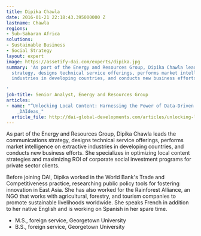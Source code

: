 ```yaml
---
title: Dipika Chawla
date: 2016-01-21 22:18:43.395000000 Z
lastname: Chawla
regions:
- Sub-Saharan Africa
solutions:
- Sustainable Business
- Social Strategy
layout: expert
image: https://assetify-dai.com/experts/dipika.jpg
summary: 'As part of the Energy and Resources Group, Dipika Chawla leads the communications
  strategy, designs technical service offerings, performs market intelligence on extractive
  industries in developing countries, and conducts new business efforts.

'
job-title: Senior Analyst, Energy and Resources Group
articles:
- name: "“Unlocking Local Content: Harnessing the Power of Data-Driven Decision Making,”
    _DAIdeas_"
  article_file: http://dai-global-developments.com/articles/unlocking-local-content-harnessing-the-power-of-data-driven-decision-making/?utm_source=daidotcom
---
```


As part of the Energy and Resources Group, Dipika Chawla leads the communications strategy, designs technical service offerings, performs market intelligence on extractive industries in developing countries, and conducts new business efforts. She specializes in optimizing local content strategies and maximizing ROI of corporate social investment programs for private sector clients.

Before joining DAI, Dipika worked in the World Bank's Trade and Competitiveness practice, researching public policy tools for fostering innovation in East Asia. She has also worked for the Rainforest Alliance, an NGO that works with agricultural, forestry, and tourism companies to promote sustainable livelihoods worldwide. She speaks French in addition to her native English and is working on Spanish in her spare time.

* M.S., foreign service, Georgetown University
* B.S., foreign service, Georgetown University
